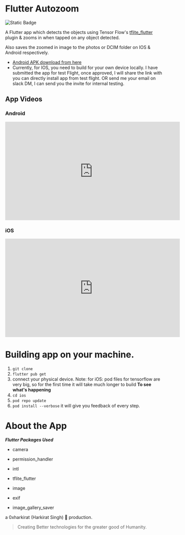# Flutter Autozoom
![Static Badge](https://img.shields.io/badge/GSoC'24%20Qualification%20Task-8A2BE2)


A Flutter app which detects the objects using Tensor Flow's [tflite_flutter](https://pub.dev/packages/tflite_flutter) plugin & zooms in when tapped on any object detected.

Also saves the zoomed in image to the photos or DCIM folder on IOS & Android respectively.

 - [Android APK download from here](https://drive.google.com/file/d/1wYmIvahszKV9sy-XYFArbeKz0GrJkmZR/view?usp=sharing)
 - Currently, for IOS, you need to build for your own device locally. I have submitted the app for test Flight, once approved, I will share the link with you can directly install app from test flight. OR send me your email on slack DM, I can send you the invite for internal testing.

## App Videos
<p align="center">
 
 ### Android 
<iframe width="560" height="315" src="https://www.youtube.com/embed/m4n8GqSb_yQ" frameborder="0" allow="accelerometer; autoplay; clipboard-write; encrypted-media; gyroscope; picture-in-picture" allowfullscreen></iframe>

### iOS
<iframe width="560" height="315" src="https://www.youtube.com/embed/AkChtczrh6g" frameborder="0" allow="accelerometer; autoplay; clipboard-write; encrypted-media; gyroscope; picture-in-picture" allowfullscreen></iframe>

</p>

# Building app on your machine.

 1. `git clone`
 2. `flutter pub get`
 3. connect your physical device.
 Note: for iOS:
	 pod files for tensorflow are very big, so for the first time it will take much longer to build
**To see what's happening**
 4. `cd ios`
 5. `pod repo update`
 6. `pod install --verbose`
 it will give you feedback of every step.

	

# About the App



***Flutter Packages Used***

 - camera

- permission_handler

- intl

- tflite_flutter

- image

- exif

- image_gallery_saver

  




a 0xharkirat (Harkirat Singh) 🦅 production.  

> Creating Better technologies for the greater good of Humanity.




